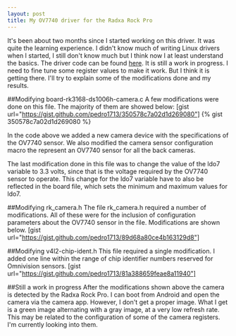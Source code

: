 ```yaml
---
layout: post
title: My OV7740 driver for the Radxa Rock Pro
---
```


It's been about two months since I started working on this driver.
It was quite the learning experience.
I didn't know much of writing Linux drivers when I started, I still don't know much but I think now I at least understand the basics.
The driver code can be found [here](https://github.com/pedro1713/7740driver).
It is still a work in progress.
I need to fine tune some register values to make it work.
But I think it is getting there.
I'll try to explain some of the modifications done and my results.

##Modifying board-rk3168-ds1006h-camera.c
A few modifications were done on this file. The majority of them are showed below:
[gist url="https://gist.github.com/pedro1713/350578c7a02d1d269080"]
{% gist 350578c7a02d1d269080 %}

In the code above we added a new camera device with the specifications of the OV7740 sensor. We also modified the camera sensor configuration macro the represent an OV7740 sensor for all the back cameras.

The last modification done in this file was to change the value of the ldo7 variable to 3.3 volts, since that is the voltage required by the OV7740 sensor to operate. This change for the ldo7 variable have to also be reflected in the board file, which sets the minimum and maximum values for ldo7. 

##Modifying rk_camera.h
The file rk_camera.h required a number of modifications. All of these were for the inclusion of configuration parameters about the OV7740 sensor in the file. Modifications are shown below.
[gist url="https://gist.github.com/pedro1713/89d68a80ce4b163129d8"]

##Modifying v4l2-chip-ident.h
This file required a single modification. I added one line within the range of chip identifier numbers reserved for Omnivision sensors.
[gist url="https://gist.github.com/pedro1713/81a388659feae8a11940"]

##Still a work in progress
After the modifications shown above the camera is detected by the Radxa Rock Pro. I can boot from Android and open the camera via the camera app. However, I don't get a proper image. What I get is a green image alternating with a gray image, at a very low refresh rate. This may be related to the configuration of some of the camera registers. I'm currently looking into them.


